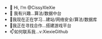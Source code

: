 - 👋 Hi, I’m @CissyXIeXie
- 👀 我有兴趣...算法/数据中台
- 🌱我现在正在学习...建站/网络安全/算法/数据库
- 💞️我正在寻找合作...搭建游戏平台
- 📫如何联系我...v:XiexieGithub

<!---
CissyXIeXie/CissyXIeXie is a ✨ special ✨ repository because its `README.md` (this file) appears on your GitHub profile.
You can click the Preview link to take a look at your changes.
--->
